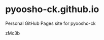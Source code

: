# pyoosho-ck.github.io
Personal GitHub Pages site for pyoosho-ck





























zMc3b
